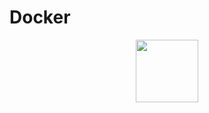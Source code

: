 # Docker

<div id="header" align="center">
  <img src="https://pics.freeicons.io/uploads/icons/png/8467612941536233213-512.png" width="100"/>
</div>
